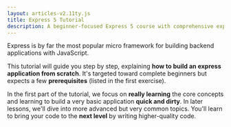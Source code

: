 ```yaml
---
layout: articles-v2.11ty.js
title: Express 5 Tutorial
description: A beginner-focused Express 5 course with comprehensive explanations of how things actually work (and not just giving you the code).
---
```


Express is by far the most popular micro framework for building backend applications with JavaScript.

This tutorial will guide you step by step, explaining **how to build an express application from scratch**. It's targeted toward complete beginners but expects a few **prerequisites** (listed in the first exercise).

In the first part of the tutorial, we focus on **really learning** the core concepts and learning to build a very basic application **quick and dirty**. In later lessons, we'll dive into more advanced but very common topics. You'll learn to bring your code to the **next level** by writing higher-quality code. 